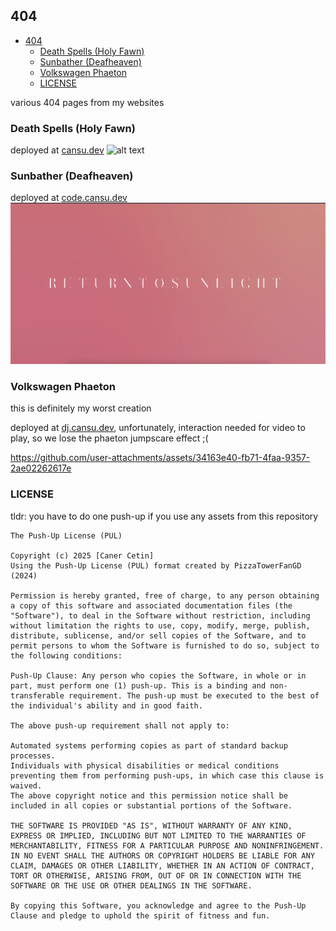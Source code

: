## 404
- [404](#404)
  - [Death Spells (Holy Fawn)](#death-spells-holy-fawn)
  - [Sunbather (Deafheaven)](#sunbather-deafheaven)
  - [Volkswagen Phaeton](#volkswagen-phaeton)
  - [LICENSE](#license)

various 404 pages from my websites

### Death Spells (Holy Fawn)
deployed at [cansu.dev](https://cansu.dev/this-page-does-not-exist) 
![alt text](./Death%20Spells/ss.png)

### Sunbather (Deafheaven)
deployed at [code.cansu.dev](https://code.cansu.dev/this-page-does-not-exist)
![alt text](./Sunbather/ss.png)
### Volkswagen Phaeton
this is definitely my worst creation

deployed at [dj.cansu.dev](https://dj.cansu.dev/this-page-does-not-exist), unfortunately, interaction needed for video to play, so we lose the phaeton jumpscare effect ;(



https://github.com/user-attachments/assets/34163e40-fb71-4faa-9357-2ae02262617e




### LICENSE
tldr: you have to do one push-up if you use any assets from this repository
```
The Push-Up License (PUL)

Copyright (c) 2025 [Caner Cetin]
Using the Push-Up License (PUL) format created by PizzaTowerFanGD (2024)

Permission is hereby granted, free of charge, to any person obtaining a copy of this software and associated documentation files (the "Software"), to deal in the Software without restriction, including without limitation the rights to use, copy, modify, merge, publish, distribute, sublicense, and/or sell copies of the Software, and to permit persons to whom the Software is furnished to do so, subject to the following conditions:

Push-Up Clause: Any person who copies the Software, in whole or in part, must perform one (1) push-up. This is a binding and non-transferable requirement. The push-up must be executed to the best of the individual's ability and in good faith.

The above push-up requirement shall not apply to:

Automated systems performing copies as part of standard backup processes.
Individuals with physical disabilities or medical conditions preventing them from performing push-ups, in which case this clause is waived.
The above copyright notice and this permission notice shall be included in all copies or substantial portions of the Software.

THE SOFTWARE IS PROVIDED "AS IS", WITHOUT WARRANTY OF ANY KIND, EXPRESS OR IMPLIED, INCLUDING BUT NOT LIMITED TO THE WARRANTIES OF MERCHANTABILITY, FITNESS FOR A PARTICULAR PURPOSE AND NONINFRINGEMENT. IN NO EVENT SHALL THE AUTHORS OR COPYRIGHT HOLDERS BE LIABLE FOR ANY CLAIM, DAMAGES OR OTHER LIABILITY, WHETHER IN AN ACTION OF CONTRACT, TORT OR OTHERWISE, ARISING FROM, OUT OF OR IN CONNECTION WITH THE SOFTWARE OR THE USE OR OTHER DEALINGS IN THE SOFTWARE.

By copying this Software, you acknowledge and agree to the Push-Up Clause and pledge to uphold the spirit of fitness and fun.
```
